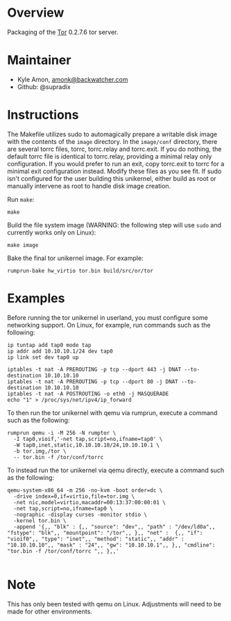 Overview
========

Packaging of the [Tor](http://torproject.org/) 0.2.7.6 tor server.

Maintainer
==========

* Kyle Amon, amonk@backwatcher.com
* Github: @supradix

Instructions
============

The Makefile utilizes sudo to automagically prepare a writable disk image
with the contents of the `image` directory.  In the `image/conf` directory,
there are several torrc files, torrc, torrc.relay and torrc.exit.  If you
do nothing, the default torrc file is identical to torrc.relay, providing
a minimal relay only configuration.  If you would prefer to run an exit,
copy torrc.exit to torrc for a minimal exit configuration instead.  Modify
these files as you see fit.  If sudo isn't configured for the user building
this unikernel, either build as root or manually intervene as root to handle
disk image creation.

Run `make`:

```
make
```

Build the file system image (WARNING: the following step will use `sudo` and
currently works only on Linux):

```
make image
```

Bake the final tor unikernel image.  For example:
```
rumprun-bake hw_virtio tor.bin build/src/or/tor
```

Examples
========

Before running the tor unikernel in userland, you must configure some
networking support.  On Linux, for example, run commands such as the
following:

````
ip tuntap add tap0 mode tap
ip addr add 10.10.10.1/24 dev tap0
ip link set dev tap0 up

iptables -t nat -A PREROUTING -p tcp --dport 443 -j DNAT --to-destination 10.10.10.10
iptables -t nat -A PREROUTING -p tcp --dport 80 -j DNAT --to-destination 10.10.10.10
iptables -t nat -A POSTROUTING -o eth0 -j MASQUERADE
echo "1" > /proc/sys/net/ipv4/ip_forward
````

To then run the tor unikernel with qemu via rumprun, execute a command
such as the following:

````
rumprun qemu -i -M 256 -N rumptor \
  -I tap0,vioif,'-net tap,script=no,ifname=tap0' \
  -W tap0,inet,static,10.10.10.10/24,10.10.10.1 \
  -b tor.img,/tor \
  -- tor.bin -f /tor/conf/torrc
````

To instead run the tor unikernel via qemu directly, execute a command
such as the following:

````
qemu-system-x86_64 -m 256 -no-kvm -boot order=dc \
  -drive index=0,if=virtio,file=tor.img \
  -net nic,model=virtio,macaddr=00:13:37:00:00:01 \
  -net tap,script=no,ifname=tap0 \
  -nographic -display curses -monitor stdio \
  -kernel tor.bin \
  -append '{,, "blk" : {,, "source": "dev",, "path" : "/dev/ld0a",, "fstype": "blk",, "mountpoint": "/tor",, },, "net" :  {,, "if": "vioif0",, "type": "inet",, "method": "static",, "addr" : "10.10.10.10",, "mask" : "24",, "gw": "10.10.10.1",, },, "cmdline": "tor.bin -f /tor/conf/torrc ",, },,'


````

Note
========

This has only been tested with qemu on Linux.  Adjustments will need to
be made for other environments.

